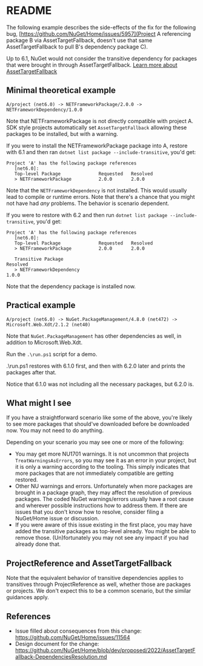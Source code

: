 # README

The following example describes the side-effects of the fix for the following bug, [https://github.com/NuGet/Home/issues/5957](Project A referencing package B via AssetTargetFallback, doesn't use that same AssetTargetFallback to pull B's dependency package C).

Up to 6.1, NuGet would not consider the transitive dependency for packages that were brought in through AssetTargetFallback. [Learn more about AssetTargetFallback](https://docs.microsoft.com/en-us/nuget/consume-packages/package-references-in-project-files#assettargetfallback)

## Minimal theoretical example

```console
A/project (net6.0) -> NETFrameworkPackage/2.0.0 -> NETFrameworkDependency/1.0.0
```

Note that NETFrameworkPackage is not directly compatible with project A. SDK style projects automatically set `AssetTargetFallback` allowing these packages to be installed, but with a warning.

If you were to install the NETFrameworkPackage package into A, restore with 6.1 and then ran `dotnet list package --include-transitive`, you'd get:

```console
Project 'A' has the following package references
   [net6.0]:
   Top-level Package              Requested   Resolved
   > NETFrameworkPackage          2.0.0       2.0.0
```

Note that the `NETFrameworkDependency` is not installed. This would usually lead to compile or runtime errors. Note that there's a chance that you might not have had *any* problems. The behavior is scenario dependent.

If you were to restore with 6.2 and then run `dotnet list package --include-transitive`, you'd get:

```console
Project 'A' has the following package references
   [net6.0]:
   Top-level Package              Requested   Resolved
   > NETFrameworkPackage          2.0.0       2.0.0

   Transitive Package                                                                   Resolved
   > NETFrameworkDependency                                                             1.0.0
```

Note that the dependency package is installed now.

## Practical example

```console
A/project (net6.0) -> NuGet.PackageManagement/4.8.0 (net472) -> Microsoft.Web.Xdt/2.1.2 (net40)
```

Note that `NuGet.PackageManagement` has other dependencies as well, in addition to Microsoft.Web.Xdt.

Run the `.\run.ps1` script for a demo.

.\run.ps1 restores with 6.1.0 first, and then with 6.2.0 later and prints the packages after that.

Notice that 6.1.0 was not including all the necessary packages, but 6.2.0 is.

## What might I see

If you have a straightforward scenario like some of the above, you're likely to see more packages that should've downloaded before be downloaded now.
You may not need to do anything.

Depending on your scenario you may see one or more of the following:

* You may get more NU1701 warnings. It is not uncommon that projects `TreatWarningsAsErrors`, so you may see it as an error in your project, but it is only a warning according to the tooling. This simply indicates that more packages that are not immediately compatible are getting restored.
* Other NU warnings and errors. Unfortunately when more packages are brought in a package graph, they may affect the resolution of previous packages. The coded NuGet warnings/errors usually have a root cause and wherever possible instructions how to address them.
If there are issues that you don't know how to resolve, consider filing a NuGet/Home issue or discussion.
* If you were aware of this issue existing in the first place, you may have added the transitive packages as top-level already. You might be able to remove those. (Un)fortunately you may not see any impact if you had already done that.

## ProjectReference and AssetTargetFallback

Note that the equivalent behavior of transitive dependencies applies to transitives through ProjectReference as well, whether those are packages or projects.
We don't expect this to be a common scenario, but the similar guidances apply.

## References

* Issue filled about consequences from this change: <https://github.com/NuGet/Home/issues/11564>
* Design document for the change: <https://github.com/NuGet/Home/blob/dev/proposed/2022/AssetTargetFallback-DependenciesResolution.md>
